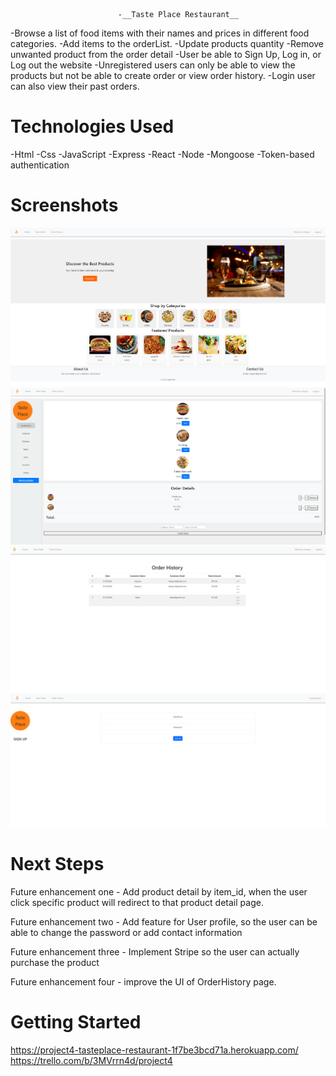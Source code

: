                             -__Taste Place Restaurant__

-Browse a list of food items with their names and prices in different food categories. 
-Add items to the orderList.
-Update products quantity
-Remove unwanted product from the order detail 
-User be able to Sign Up, Log in, or Log out the website
-Unregistered users can only be able to view the products but not be able to create order or view order history.
-Login user can also view their past orders.

# Technologies Used

-Html
-Css
-JavaScript
-Express
-React
-Node
-Mongoose
-Token-based authentication

# Screenshots

<img src="/public/Screenshot/ss1.png">
<img src="/public/Screenshot/ss2.png">
<img src="/public/Screenshot/ss3.png">
<img src="/public/Screenshot/ss4.png">

# Next Steps

Future enhancement one - Add product detail by item_id, when the user click specific product will redirect to that product detail page.

Future enhancement two - Add feature for User profile, so the user can be able to change the password or add contact information

Future enhancement three - Implement Stripe so the user can actually purchase the product

Future enhancement four - improve the UI of OrderHistory page.

# Getting Started

https://project4-tasteplace-restaurant-1f7be3bcd71a.herokuapp.com/
https://trello.com/b/3MVrrn4d/project4

